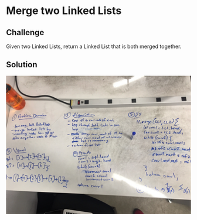 # Merge two Linked Lists

## Challenge
Given two Linked Lists, return a Linked List that is both merged together.

## Solution
![](../assets/ll-merge.jpg)
